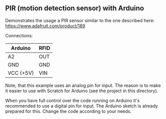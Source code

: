 ## PIR (motion detection sensor) with Arduino

Demonstrates the usage a PIR sensor similar to the one described here:
https://www.adafruit.com/product/189

Connections:

| Arduino   | RFID
------------|---------
| A2        | OUT
| GND       | GND
| VCC (+5V) | VIN

Note, that this example uses an analog pin for input.
The reason is to make it easier to use with Scratch for Arduino
(see the project in this directory).

When you have full control over the code running on Arduino
it's recommended to use a digital pin for input. The Arduino sketch is already
prepared for this. Change the code according to your needs.